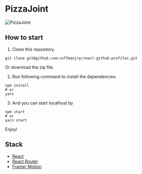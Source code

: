 # PizzaJoint

![PizzaJoint](https://res.cloudinary.com/coffmanjrp-dev/image/upload/v1643523035/coffmanjrp.io/pizzajoint_40228eef03.png)

## How to start

1. Clone this repository.

```
git clone git@github.com:coffmanjrp/react-github-profiles.git
```

Or download the zip file.

2. Run following command to install the dependencies.

```
npm install
# or
yarn
```

3. And you can start localhost by

```
npm start
# or
yarn start
```

Enjoy!

## Stack

- [React](https://reactjs.org/)
- [React Router](https://reactrouter.com/)
- [Framer Motion](https://www.framer.com/motion/)
